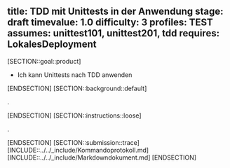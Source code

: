title: TDD mit Unittests in der Anwendung
stage: draft
timevalue: 1.0
difficulty: 3
profiles: TEST
assumes: unittest101, unittest201, tdd
requires: LokalesDeployment
---
[SECTION::goal::product]

- Ich kann Unittests nach TDD anwenden

[ENDSECTION]
[SECTION::background::default]

.

[ENDSECTION]
[SECTION::instructions::loose]

.

[ENDSECTION]
[SECTION::submission::trace]
[INCLUDE::../../_include/Kommandoprotokoll.md]
[INCLUDE::../../_include/Markdowndokument.md]
[ENDSECTION]